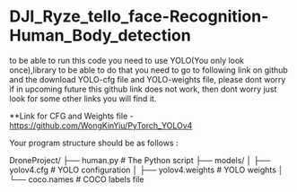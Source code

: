 # DJI_Ryze_tello_face-Recognition-Human_Body_detection
to be able to run this code you need to use YOLO(You only look once),library to be able to do that you need to go to following link on github and the download YOLO-cfg file and YOLO-weights file, please dont worry if in upcoming future this github link does not work, then dont worry just look for some other links you will find it.

**Link for CFG and Weights file - https://github.com/WongKinYiu/PyTorch_YOLOv4

Your program structure should be as follows :

DroneProject/
├── human.py         # The Python script
├── models/
│   ├── yolov4.cfg   # YOLO configuration
│   ├── yolov4.weights # YOLO weights
│   └── coco.names   # COCO labels file
